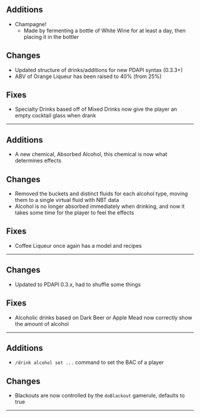 
## Additions
- Champagne!
  - Made by fermenting a bottle of White Wine for at least a day, then placing it in the bottler

## Changes
- Updated structure of drinks/additions for new PDAPI syntax (0.3.3+)
- ABV of Orange Liqueur has been raised to 40% (from 25%)

## Fixes
- Specialty Drinks based off of Mixed Drinks now give the player an empty cocktail glass when drank

---

## Additions
- A new chemical, Absorbed Alcohol, this chemical is now what determines effects

## Changes
- Removed the buckets and distinct fluids for each alcohol type, moving them to a single virtual fluid with NBT data
- Alcohol is no longer absorbed immediately when drinking, and now it takes some time for the player to feel the effects

## Fixes
- Coffee Liqueur once again has a model and recipes

---

## Changes
- Updated to PDAPI 0.3.x, had to shuffle some things

## Fixes
- Alcoholic drinks based on Dark Beer or Apple Mead now correctly show the amount of alcohol

---

## Additions
- `/drink alcohol set ...` command to set the BAC of a player

## Changes
- Blackouts are now controlled by the `doBlackout` gamerule, defaults to true

---